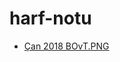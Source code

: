 # harf-notu

<!--YPackage.YGitbookIntegration-tarafından-otomatik-oluşturulmuştur-->

- [Çan 2018 BOvT.PNG](%C3%87an%202018%20BOvT.PNG)

<!--YPackage.YGitbookIntegration-tarafından-otomatik-oluşturulmuştur-->
